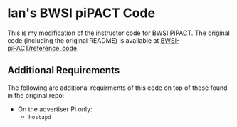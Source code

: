 # Ian's BWSI piPACT Code
This is my modification of the instructor code for BWSI PiPACT. The original code (including the original README) is available at [BWSI-piPACT/reference_code](https://github.com/BWSI-piPACT/reference_code).

## Additional Requirements
The following are additional requirments of this code on top of those found in the original repo:
- On the advertiser Pi only:
   - `hostapd`
